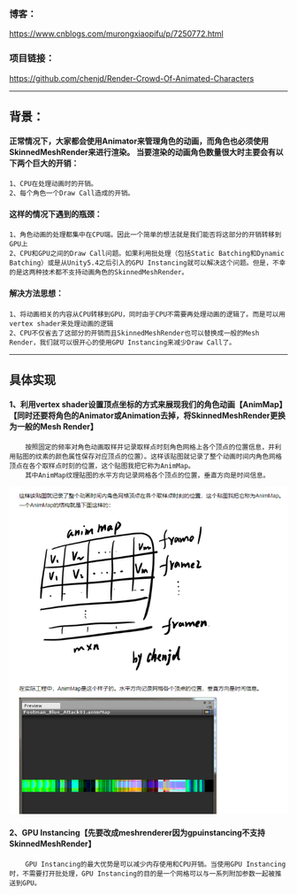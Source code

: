 ### 博客：  
https://www.cnblogs.com/murongxiaopifu/p/7250772.html  
### 项目链接：  
https://github.com/chenjd/Render-Crowd-Of-Animated-Characters  

---
## 背景：  
  #### 正常情况下，大家都会使用Animator来管理角色的动画，而角色也必须使用SkinnedMeshRender来进行渲染。 当要渲染的动画角色数量很大时主要会有以下两个巨大的开销：  
    1、CPU在处理动画时的开销。  
    2、每个角色一个Draw Call造成的开销。  
  #### 这样的情况下遇到的瓶颈：  
    1、角色动画的处理都集中在CPU端。因此一个简单的想法就是我们能否将这部分的开销转移到GPU上  
    2、CPU和GPU之间的Draw Call问题。如果利用批处理（包括Static Batching和Dynamic Batching）或是从Unity5.4之后引入的GPU Instancing就可以解决这个问题。但是，不幸的是这两种技术都不支持动画角色的SkinnedMeshRender。  
  #### 解决方法思想：  
    1、将动画相关的内容从CPU转移到GPU，同时由于CPU不需要再处理动画的逻辑了。而是可以用vertex shader来处理动画的逻辑  
    2、CPU不仅省去了这部分的开销而且SkinnedMeshRender也可以替换成一般的Mesh Render，我们就可以很开心的使用GPU Instancing来减少Draw Call了。  
    
---
## 具体实现  
 #### 1、利用vertex shader设置顶点坐标的方式来展现我们的角色动画【AnimMap】【同时还要将角色的Animator或Animation去掉，将SkinnedMeshRender更换为一般的Mesh Render】  
        按照固定的频率对角色动画取样并记录取样点时刻角色网格上各个顶点的位置信息，并利用贴图的纹素的颜色属性保存对应顶点的位置）。这样该贴图就记录了整个动画时间内角色网格顶点在各个取样点时刻的位置，这个贴图我把它称为AnimMap。  
        其中AnimMap纹理贴图的水平方向记录网格各个顶点的位置，垂直方向是时间信息。  
![AnimMap](/动画系统/imgs/AnimMap示意图.png)  
      
 #### 2、GPU Instancing【先要改成meshrenderer因为gpuinstancing不支持SkinnedMeshRender】  
        GPU Instancing的最大优势是可以减少内存使用和CPU开销。当使用GPU Instancing时，不需要打开批处理，GPU Instancing的目的是一个网格可以与一系列附加参数一起被推送到GPU。  
        
